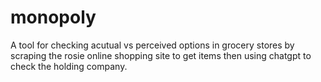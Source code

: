 # monopoly
A tool for checking acutual vs perceived options in grocery stores by scraping the rosie online shopping site to get items then using chatgpt to check the holding company.
